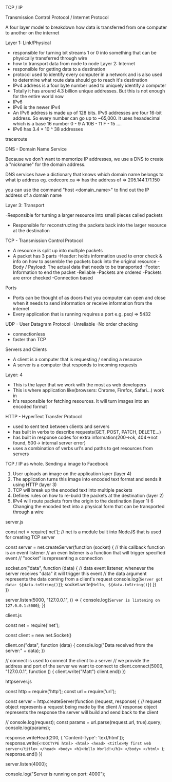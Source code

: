 TCP / IP 

Transmission Control Protocol / Internet Protocol

A four layer model to breakdown how data is transferred from one computer to another on the internet

Layer 1: Link/Physical
- responsible for turning bit streams 1 or 0 into something that can be physically transferred through wire
- how to transport data from node to node
Layer 2: Internet
- responsible for getting data to a destination
- protocol used to identify every computer in a network and is also used to determine what route data should go to reach it's destination
- IPv4 address is a four byte number used to uniquely identify a computer
- Totally it has around 4.3 billion unique addresses. But this is not enough for the entire world now
- IPv6
- IPv6 is the newer IPv4
- An IPv6 address is made up of 128 bits. IPv6 addresses are four 16-bit address. So every number can go up to ~65,000. It uses hexadecimal which is a base 16 number 0 - 9 A 10B - 11 F - 15 ....
- IPv6 has 3.4 * 10 ^ 38 addresses

traceroute

DNS - Domain Name Service

Because we don't want to memorize IP addresses, we use a DNS to create a "nickname" for the domain address.

DNS services have a dictionary that knows which domain name belongs to what ip address eg. codecore.ca => has the address of => 205.144.171.150

you can use the command "host <domain_name>" to find out the IP address of a domain name

Layer 3: Transport

-Responsible for turning a larger resource into small pieces called packets
- Responsible for reconstructing the packets back into the larger resource at the destination

TCP - Transmission Control Protocol

- A resource is split up into multiple packets
- A packet has 3 parts
  -Header: holds information used to error check & info on how to assemble the packets back into the original resource
  -Body / Payload: The actual data that needs to be transported
  -Footer: Information to end the packet
-Reliable
-Packets are ordered
-Packets are error checked
-Connection based

Ports
- Ports can be thought of as doors that you computer can open and close when it needs to send information or receive information from the internet
- Every application that is running requires a port e.g. psql => 5432

UDP - User Datagram Protocol
-Unreliable
-No order checking
- connectionless
- faster than TCP

Servers and Clients
- A client is a computer that is requesting / sending a resource
- A server is a computer that responds to incoming requests

Layer: 4
- This is the layer that we work with the most as web developers
- This is where application like(browsers: Chrome, Firefox, Safari...) work in
- It's responsible for fetching resources. It will turn images into an encoded format

HTTP - HyperText Transfer Protocol
- used to sent text between clients and servers
- has built in verbs to describe requests(GET, POST, PATCH, DELETE...)
- has built in response codes for extra information(200->ok, 404->not found, 500-> internal server error)
- uses a combination of verbs url's and paths to get resources from servers

TCP / IP as whole. Sending a image to Facebook

1. User uploads an image on the application layer (layer 4)
2. The application turns this image into encoded text format and sends it using HTTP (layer 3)
3. TCP will break up the encoded text into multiple packets
4. Defines rules on how to re-build the packets at the destination (layer 2)
5. IPv4 will route packets from the origin to the destination (layer 1)
6 Changing the encoded text into a physical form that can be transported through a wire


server.js

const net = require('net'); // net is a module built into NodeJS that is used for creating TCP server

const server = net.createServer(function (socket) {
  // this callback function is an event listener
  // an even listener is a function that will trigger specified event
  // "socket" is representing a connection

  socket.on("data", function (data) {
    // data event listener, whenever the server receives "data" it will trigger this event
    // the data argument represents the data coming from a client's request
    console.log(`Server got data: ${data.toString()}`);
    socket.write(`Hello, ${data.toString()}`)
  })  
})

server.listen(5000, "127.0.0.1", () => {
  console.log(`Server is listening on 127.0.0.1:5000`);
})


client.js

const net = require('net');

const client = new net.Socket()

client.on("data", function (data) {
  console.log("Data received from the server:" + data);
})

// connect is used to connect the client to a server
// we provide the address and port of the server we want to connect to
client.connect(5000, "127.0.0.1", function () {
  client.write("Matt")
  client.end()
})


httpserver.js

const http = require('http');
const url = require('url');

const server = http.createServer(function (request, response) {
  // request object represents a request being made by the client
  // response object represents the response the server will build and send back to the client

  // console.log(request);
  const params = url.parse(request.url, true).query;
  console.log(params);

  response.writeHead(200, { 'Content-Type': 'text/html'});
  response.write(`<!DOCTYPE html>
    <html>
      <head>
        <title>My first web server</title>
      </head>
      <body>
        <h1>Hello World!</h1>
      </body>
    </html>
  `);
  response.end()
})

server.listen(4000);

console.log("Server is running on port: 4000");